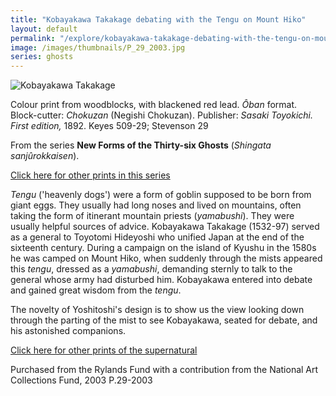 ```yaml
---
title: "Kobayakawa Takakage debating with the Tengu on Mount Hiko"
layout: default
permalink: "/explore/kobayakawa-takakage-debating-with-the-tengu-on-mount-hiko"
image: /images/thumbnails/P_29_2003.jpg
series: ghosts
---
```


![Kobayakawa Takakage]({{site.baseurl}}/images/P_29_2003.jpg)

Colour print from woodblocks, with blackened red lead.
_Ôban_ format.
Block-cutter: _Chokuzan_ (Negishi Chokuzan).
Publisher: _Sasaki Toyokichi. First edition,_ 1892.
Keyes 509-29; Stevenson 29

From the series **New Forms of the Thirty-six Ghosts** (_Shingata sanjûrokkaisen_).

[Click here for other prints in this series](../Series/Thirty-sixGhosts-3.html)

_Tengu_ ('heavenly dogs') were a form of goblin supposed to be born from giant eggs. They usually had long noses and lived on mountains, often taking the form of itinerant mountain priests (_yamabushi_). They were usually helpful sources of advice. Kobayakawa Takakage (1532-97) served as a general to Toyotomi Hideyoshi who unified Japan at the end of the sixteenth century. During a campaign on the island of Kyushu in the 1580s he was camped on Mount Hiko, when suddenly through the mists appeared this _tengu_, dressed as a _yamabushi_, demanding sternly to talk to the general whose army had disturbed him. Kobayakawa entered into debate and gained great wisdom from the _tengu_.

The novelty of Yoshitoshi's design is to show us the view looking down through the parting of the mist to see Kobayakawa, seated for debate, and his astonished companions.

[Click here for other prints of the supernatural](../Themes/Ghosts-2.html)

Purchased from the Rylands Fund with a contribution from the National Art Collections Fund, 2003
P.29-2003
